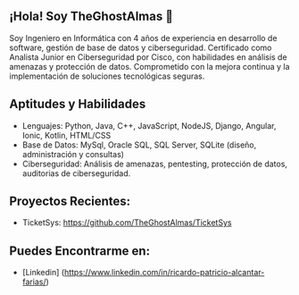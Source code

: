 ## ¡Hola! Soy TheGhostAlmas 👋

Soy Ingeniero en Informática con 4 años de experiencia en desarrollo de software, gestión de base de datos 
y ciberseguridad. Certificado como Analista Junior en Ciberseguridad por Cisco, con habilidades en 
análisis de amenazas y protección de datos. Comprometido con la mejora continua y la implementación 
de soluciones tecnológicas seguras.

## Aptitudes y Habilidades
* Lenguajes: Python, Java, C++, JavaScript, NodeJS, Django, Angular, Ionic, Kotlin, HTML/CSS
* Base de Datos:  MySql, Oracle SQL, SQL Server, SQLite (diseño, administración y consultas)
* Ciberseguridad:  Análisis de amenazas, pentesting, protección de datos, auditorias de ciberseguridad.

## Proyectos Recientes:
- TicketSys: https://github.com/TheGhostAlmas/TicketSys

## Puedes Encontrarme en:
- [Linkedin] (https://www.linkedin.com/in/ricardo-patricio-alcantar-farias/)
